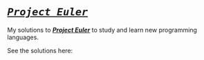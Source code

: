 [**_project euler_**]: https://projecteuler.net

# [**_`Project Euler`_**][**_project euler_**]

My solutions to [**_Project Euler_**] to study and learn new programming languages.

See the solutions here:
